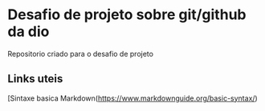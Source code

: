 # Desafio de projeto sobre git/github da dio
Repositorio criado para o desafio de projeto


## Links uteis
[Sintaxe basica Markdown(https://www.markdownguide.org/basic-syntax/)
